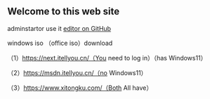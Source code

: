 ## Welcome to this web site


adminstartor use it [editor on GitHub](https://github.com/eioua/eoutrctin-i/edit/gh-pages/index.md)


windows iso （office iso）download


（1）https://next.itellyou.cn/（You need to log in）（has Windows11）



（2）https://msdn.itellyou.cn/（no Windows11）



（3）https://www.xitongku.com/（Both All have）
